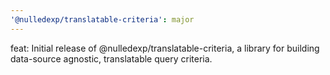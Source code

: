 ```yaml
---
'@nulledexp/translatable-criteria': major
---
```


feat: Initial release of @nulledexp/translatable-criteria, a library for building data-source agnostic, translatable query criteria.
